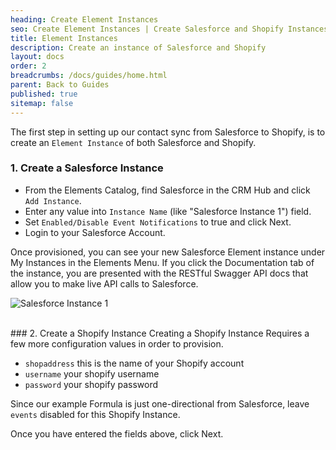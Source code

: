 ```yaml
---
heading: Create Element Instances
seo: Create Element Instances | Create Salesforce and Shopify Instances
title: Element Instances
description: Create an instance of Salesforce and Shopify
layout: docs
order: 2
breadcrumbs: /docs/guides/home.html
parent: Back to Guides
published: true
sitemap: false
---
```


The first step in setting up our contact sync from Salesforce to Shopify, is to create an `Element Instance` of both Salesforce and Shopify.

### 1. Create a Salesforce Instance

- From the Elements Catalog, find Salesforce in the CRM Hub and click `Add Instance`.  
- Enter any value into `Instance Name` (like "Salesforce Instance 1") field.
- Set `Enabled/Disable Event Notifications` to true and click Next.
- Login to your Salesforce Account.

Once provisioned, you can see your new Salesforce Element instance under My Instances in the Elements Menu.  If you click the Documentation tab of the instance, you are presented with the RESTful Swagger API docs that allow you to make live API calls to Salesforce.

![Salesforce Instance 1](https://cl.ly/3J3B2a1P3S2k/Image%202017-03-08%20at%204.09.27%20PM.public.png)

<br>
### 2. Create a Shopify Instance
Creating a Shopify Instance Requires a few more configuration values in order to provision.

- `shopaddress` this is the name of your Shopify account  
- `username` your shopify username  
- `password` your shopify password

Since our example Formula is just one-directional from Salesforce, leave `events` disabled for this Shopify Instance.

Once you have entered the fields above, click Next.